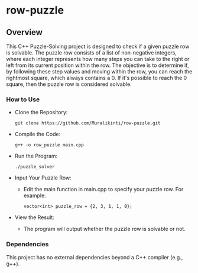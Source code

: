# row-puzzle

## **Overview**

This C++ Puzzle-Solving project is designed to check if a given puzzle row is solvable. The puzzle row consists of a list of non-negative integers, where each integer represents how many steps you can take to the right or left from its current position within the row. The objective is to determine if, by following these step values and moving within the row, you can reach the rightmost square, which always contains a 0. If it's possible to reach the 0 square, then the puzzle row is considered solvable.

### **How to Use**

- Clone the Repository:

      git clone https://github.com/Muralikinti/row-puzzle.git

- Compile the Code:

      g++ -o row_puzzle main.cpp

- Run the Program:

      ./puzzle_solver

- Input Your Puzzle Row:

  - Edit the main function in main.cpp to specify your puzzle row. For example:

        vector<int> puzzle_row = {2, 3, 1, 1, 0};

- View the Result:

  - The program will output whether the puzzle row is solvable or not.

### **Dependencies**

This project has no external dependencies beyond a C++ compiler (e.g., g++).

 
